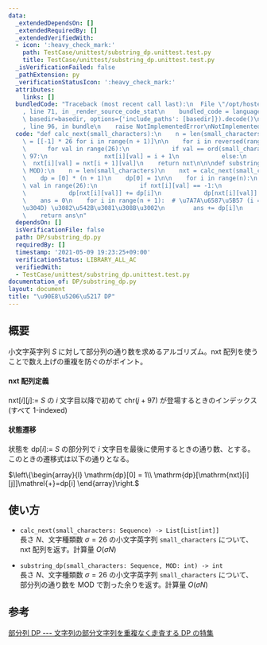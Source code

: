 ```yaml
---
data:
  _extendedDependsOn: []
  _extendedRequiredBy: []
  _extendedVerifiedWith:
  - icon: ':heavy_check_mark:'
    path: TestCase/unittest/substring_dp.unittest.test.py
    title: TestCase/unittest/substring_dp.unittest.test.py
  _isVerificationFailed: false
  _pathExtension: py
  _verificationStatusIcon: ':heavy_check_mark:'
  attributes:
    links: []
  bundledCode: "Traceback (most recent call last):\n  File \"/opt/hostedtoolcache/Python/3.9.6/x64/lib/python3.9/site-packages/onlinejudge_verify/documentation/build.py\"\
    , line 71, in _render_source_code_stat\n    bundled_code = language.bundle(stat.path,\
    \ basedir=basedir, options={'include_paths': [basedir]}).decode()\n  File \"/opt/hostedtoolcache/Python/3.9.6/x64/lib/python3.9/site-packages/onlinejudge_verify/languages/python.py\"\
    , line 96, in bundle\n    raise NotImplementedError\nNotImplementedError\n"
  code: "def calc_next(small_characters):\n    n = len(small_characters)\n    nxt\
    \ = [[-1] * 26 for i in range(n + 1)]\n\n    for i in reversed(range(n)):\n  \
    \      for val in range(26):\n            if val == ord(small_characters[i]) -\
    \ 97:\n                nxt[i][val] = i + 1\n            else:\n              \
    \  nxt[i][val] = nxt[i + 1][val]\n    return nxt\n\n\ndef substring_dp(small_characters,\
    \ MOD):\n    n = len(small_characters)\n    nxt = calc_next(small_characters)\n\
    \    dp = [0] * (n + 1)\n    dp[0] = 1\n\n    for i in range(n):\n        for\
    \ val in range(26):\n            if nxt[i][val] == -1:\n                continue\n\
    \            dp[nxt[i][val]] += dp[i]\n            dp[nxt[i][val]] %= MOD\n\n\
    \    ans = 0\n    for i in range(n + 1):  # \u7A7A\u6587\u5B57 (i = 0 \u306E\u3068\
    \u304D) \u3082\u542B\u3081\u308B\u3002\n        ans += dp[i]\n        ans %= MOD\n\
    \    return ans\n"
  dependsOn: []
  isVerificationFile: false
  path: DP/substring_dp.py
  requiredBy: []
  timestamp: '2021-05-09 19:23:25+09:00'
  verificationStatus: LIBRARY_ALL_AC
  verifiedWith:
  - TestCase/unittest/substring_dp.unittest.test.py
documentation_of: DP/substring_dp.py
layout: document
title: "\u90E8\u5206\u5217 DP"
---
```


## 概要
小文字英字列 $S$ に対して部分列の通り数を求めるアルゴリズム。$\mathrm{nxt}$ 配列を使うことで数え上げの重複を防ぐのがポイント。

#### $\mathrm{nxt}$ 配列定義  
$\mathrm{nxt}[i][j] :=$ $S$ の $i$ 文字目以降で初めて $\mathrm{chr}(j + 97)$ が登場するときのインデックス (すべて $1$-indexed)

#### 状態遷移  
状態を $\mathrm{dp}[i] :=$ $S$ の部分列で $i$ 文字目を最後に使用するときの通り数、とする。このときの遷移式は以下の通りとなる。

$\left\{\begin{array}{l}
\mathrm{dp}[0] = 1\\
\mathrm{dp}[\mathrm{nxt}[i][j]]\mathrel{+}=dp[i]
\end{array}\right.$

## 使い方
- `calc_next(small_characters: Sequence) -> List[List[int]]`  
長さ $N$、文字種類数 $\sigma = 26$ の小文字英字列 `small_characters` について、 $\mathrm{nxt}$ 配列を返す。計算量 $O(\sigma N)$

- `substring_dp(small_characters: Sequence, MOD: int) -> int`  
長さ $N$、文字種類数 $\sigma = 26$ の小文字英字列 `small_characters` について、部分列の通り数を $\mathrm{MOD}$ で割った余りを返す。計算量 $O(\sigma N)$

## 参考
[部分列 DP --- 文字列の部分文字列を重複なく走査する DP の特集](https://qiita.com/drken/items/a207e5ae3ea2cf17f4bd)
